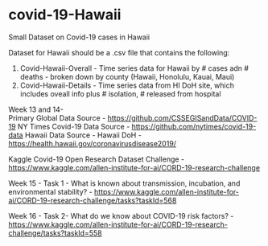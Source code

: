 # covid-19-Hawaii
Small Dataset on Covid-19  cases in Hawaii

Dataset for Hawaii should be a .csv file that contains the following:

1. Covid-Hawaii-Overall - Time series data for Hawaii by # cases adn # deaths - broken down by county (Hawaii, Honolulu, Kauai, Maui)
2. Covid-Hawaii-Details - Time series data from HI DoH site, which includes oveall info plus # isolation, # released from hospital

Week 13 and 14-  
Primary Global Data Source - https://github.com/CSSEGISandData/COVID-19
NY Times Covid-19 Data Source - https://github.com/nytimes/covid-19-data
Hawaii Data Source - Hawaii DoH - https://health.hawaii.gov/coronavirusdisease2019/

Kaggle Covid-19 Open Research Dataset Challenge - https://www.kaggle.com/allen-institute-for-ai/CORD-19-research-challenge

Week 15 - Task 1 - What is known about transmission, incubation, and environmental stability? - https://www.kaggle.com/allen-institute-for-ai/CORD-19-research-challenge/tasks?taskId=568

Week 16 - Task 2- What do we know about COVID-19 risk factors? - https://www.kaggle.com/allen-institute-for-ai/CORD-19-research-challenge/tasks?taskId=558
